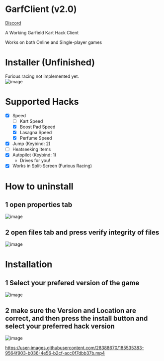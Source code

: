 # GarfClient (v2.0)

[Discord](https://discord.gg/KTJNHyAh2e)

A Working Garfield Kart Hack Client

Works on both Online and Single-player games
# Installer (Unfinished)
Furious racing not implemented yet.  
![image](https://github.com/Jake4353/GarfClientInstaller/assets/44424544/8c9a6ebc-3d59-40ea-9a3f-88b98ae91e9a)

# Supported Hacks
  - [x] Speed
    - [ ] Kart Speed
    - [x] Boost Pad Speed
    - [x] Lasagna Speed
    - [x] Perfume Speed
  - [x] Jump (Keybind: 2)
  - [ ] Heatseeking Items
  - [x] Autopilot (Keybind: 1)
    - Drives for you!
  - [x] Works in Split-Screen (Furious Racing)

# How to uninstall
## 1 open properties tab
 ![image](https://github.com/Jake4353/GarfClientInstaller/assets/44424544/d9448420-f289-42e3-8d7f-3e7b7fa18339)
## 2 open files tab and press verify integrity of files
![image](https://github.com/Jake4353/GarfClientInstaller/assets/44424544/5a961665-a5ba-408e-b4e6-d338b327bc27)

# Installation
## 1 Select your prefered version of the game
![image](https://github.com/Jake4353/GarfClientInstaller/assets/44424544/fc2b5844-3a05-4a6b-9948-bf9c9a6e8778)
## 2 make sure the Version and Location are correct, and then press the install button and select your preferred hack version
![image](https://github.com/Jake4353/GarfClientInstaller/assets/44424544/babde7f7-69ca-416c-ae34-d0ea8ebe2001)


https://user-images.githubusercontent.com/28388670/185535383-9564f903-b036-4e56-b2cf-acc0f7dbb37b.mp4
